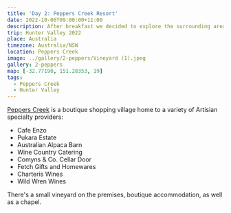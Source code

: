 ```yaml
---
title: 'Day 2: Peppers Creek Resort'
date: 2022-10-06T09:00:00+11:00
description: After breakfast we decided to explore the surrounding areas around Peppers Creek Resort.
trip: Hunter Valley 2022
place: Australia
timezone: Australia/NSW
location: Peppers Creek
image: ../gallery/2-peppers/Vineyard (1).jpeg
gallery: 2-peppers
map: [-32.77190, 151.28353, 19]
tags:
  - Peppers Creek
  - Hunter Valley
---
```


[Peppers Creek](https://www.pepperscreek.com.au/) is a boutique shopping village home to a variety of Artisian specialty providers:

- Cafe Enzo
- Pukara Estate
- Australian Alpaca Barn
- Wine Country Catering
- Comyns & Co. Cellar Door
- Fetch Gifts and Homewares
- Charteris Wines
- Wild Wren Wines

There's a small vineyard on the premises, boutique accommodation, as well as a chapel.

